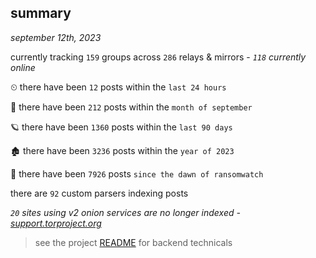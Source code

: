 
## summary
_september 12th, 2023_

currently tracking `159` groups across `286` relays & mirrors - _`118` currently online_

⏲ there have been `12` posts within the `last 24 hours`

🦈 there have been `212` posts within the `month of september`

🪐 there have been `1360` posts within the `last 90 days`

🏚 there have been `3236` posts within the `year of 2023`

🦕 there have been `7926` posts `since the dawn of ransomwatch`

there are `92` custom parsers indexing posts

_`20` sites using v2 onion services are no longer indexed - [support.torproject.org](https://support.torproject.org/onionservices/v2-deprecation/)_

> see the project [README](https://github.com/joshhighet/ransomwatch#ransomwatch--) for backend technicals
